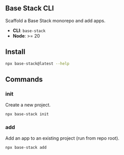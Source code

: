 ## Base Stack CLI

Scaffold a Base Stack monorepo and add apps.

- **CLI**: `base-stack`
- **Node**: >= 20

## Install

```bash
npx base-stack@latest --help
```

## Commands

### init
Create a new project.

```bash
npx base-stack init
```

### add
Add an app to an existing project (run from repo root).

```bash
npx base-stack add
```

